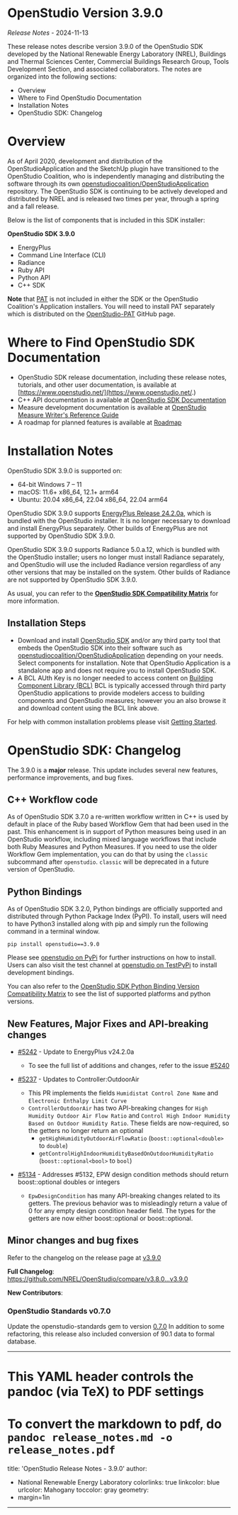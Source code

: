 # OpenStudio Version 3.9.0

_Release Notes_ - 2024-11-13

These release notes describe version 3.9.0 of the OpenStudio SDK developed by the National Renewable Energy Laboratory (NREL), Buildings and Thermal Sciences Center, Commercial Buildings Research Group, Tools Development Section, and associated collaborators. The notes are organized into the following sections:

-  Overview
-  Where to Find OpenStudio Documentation
-  Installation Notes
-  OpenStudio SDK: Changelog

# Overview

As of April 2020, development and distribution of the OpenStudioApplication and the SketchUp plugin have transitioned to the OpenStudio Coalition, who is independently managing and distributing the software through its own [openstudiocoalition/OpenStudioApplication](https://github.com/openstudiocoalition/OpenStudioApplication) repository. The OpenStudio SDK is continuing to be actively developed and distributed by NREL and is released two times per year, through a spring and a fall release.

Below is the list of components that is included in this SDK installer:

__**OpenStudio SDK 3.9.0**__
- EnergyPlus
- Command Line Interface (CLI)
- Radiance
- Ruby API
- Python API
- C++ SDK

**Note** that [PAT](https://github.com/NREL/OpenStudio-PAT) is not included in either the SDK or the OpenStudio Coalition's Application installers. You will need to install PAT separately which is distributed on the [OpenStudio-PAT](https://github.com/NREL/OpenStudio-PAT) GitHub page.

# Where to Find OpenStudio SDK Documentation

- OpenStudio SDK release documentation, including these release notes, tutorials, and other user documentation, is available at [https://www.openstudio.net/](https://www.openstudio.net/.)
- C++ API documentation is available at [OpenStudio SDK Documentation](https://openstudio-sdk-documentation.s3.amazonaws.com/index.html)
- Measure development documentation is available at [OpenStudio Measure Writer's Reference Guide](http://nrel.github.io/OpenStudio-user-documentation/reference/measure_writing_guide/ )
- A roadmap for planned features is available at [Roadmap](http://nrel.github.io/OpenStudio-user-documentation/getting_started/roadmap/)

# Installation Notes

OpenStudio SDK 3.9.0 is supported on:

* 64-bit Windows 7 – 11
* macOS: 11.6+ x86_64, 12.1+ arm64
* Ubuntu: 20.04 x86_64, 22.04 x86_64, 22.04 arm64

OpenStudio SDK 3.9.0 supports [EnergyPlus Release 24.2.0a](https://github.com/NREL/EnergyPlus/releases/tag/24.2.0a), which is bundled with the OpenStudio installer. It is no longer necessary to download and install EnergyPlus separately. Other builds of EnergyPlus are not supported by OpenStudio SDK 3.9.0.

OpenStudio SDK 3.9.0 supports Radiance 5.0.a.12, which is bundled with the OpenStudio installer; users no longer must install Radiance separately, and OpenStudio will use the included Radiance version regardless of any other versions that may be installed on the system. Other builds of Radiance are not supported by OpenStudio SDK 3.9.0.

As usual, you can refer to the **[OpenStudio SDK Compatibility Matrix](https://github.com/NREL/OpenStudio/wiki/OpenStudio-SDK-Version-Compatibility-Matrix)** for more information.


## Installation Steps

- Download and install [OpenStudio SDK](https://github.com/NREL/openstudio) and/or any third party tool that embeds the OpenStudio SDK into their software such as [openstudiocoalition/OpenStudioApplication](https://github.com/openstudiocoalition/OpenStudioApplication) depending on your needs. Select components for installation. Note that OpenStudio Application is a standalone app and does not require you to install OpenStudio SDK.
- A BCL AUth Key is no longer needed to access content on [Building Component Library (BCL)](https://bcl.nrel.gov) BCL is typically accessed through third party OpenStudio applications to provide modelers access to building components and OpenStudio measures; however you an also browse it and download content using the BCL link above.

For help with common installation problems please visit [Getting Started](http://nrel.github.io/OpenStudio-user-documentation/getting_started/getting_started/).

# OpenStudio SDK: Changelog

The 3.9.0 is a **major** release. This update includes several new features, performance improvements, and bug fixes.

## C++ Workflow code

As of OpenStudio SDK 3.7.0 a re-written workflow written in C++ is used by default in place of the Ruby based Workflow Gem that had been used in the past. This enhancement is in support of Python measures being used in an OpenStudio workflow, including mixed language workflows that include both Ruby Measures and Python Measures. If you need to use the older Workflow Gem implementation, you can do that by using the `classic` subcommand after `openstudio`. `classic` will be deprecated in a future version of OpenStudio.

## Python Bindings

As of OpenStudio SDK 3.2.0, Python bindings are officially supported and distributed through Python Package Index (PyPI). To install, users will need to have Python3 installed along with pip and simply run the following command in a terminal window.

`pip install openstudio==3.9.0`

Please see [openstudio on PyPi](https://pypi.org/project/openstudio/) for further instructions on how to install. Users can also visit the test channel at [openstudio on TestPyPi](https://test.pypi.org/project/openstudio/) to install development bindings.

You can also refer to the [OpenStudio SDK Python Binding Version Compatibility Matrix](https://github.com/NREL/OpenStudio/wiki/OpenStudio-SDK-Python-Binding-Version-Compatibility-Matrix) to see the list of supported platforms and python versions.

## New Features, Major Fixes and API-breaking changes

* [#5242](https://github.com/NREL/OpenStudio/pull/5242) - Update to EnergyPlus v24.2.0a
    * To see the full list of additions and changes, refer to the issue [#5240](https://github.com/NREL/OpenStudio/issues/5240)

* [#5237](https://github.com/NREL/OpenStudio/pull/5237) - Updates to Controller:OutdoorAir
    * This PR implements the fields `Humidistat Control Zone Name` and `Electronic Enthalpy Limit Curve`
    * `ControllerOutdoorAir` has two API-breaking changes for `High Humidity Outdoor Air Flow Ratio` and `Control High Indoor Humidity Based on Outdoor Humidity Ratio`. These fields are now-required, so the getters no longer return an optional
        * `getHighHumidityOutdoorAirFlowRatio` (`boost::optional<double>` to `double`)
        * `getControlHighIndoorHumidityBasedOnOutdoorHumidityRatio` (`boost::optional<bool>` to `bool`)

* [#5134](https://github.com/NREL/OpenStudio/pull/5134) - Addresses #5132, EPW design condition methods should return boost::optional doubles or integers
    * `EpwDesignCondition` has many API-breaking changes related to its getters. The previous behavior was to misleadingly return a value of 0 for any empty design condition header field. The types for the getters are now either boost::optional<double> or boost::optional<int>.

## Minor changes and bug fixes

Refer to the changelog on the release page at [v3.9.0](https://github.com/NREL/OpenStudio/releases/v3.9.0)

**Full Changelog**: https://github.com/NREL/OpenStudio/compare/v3.8.0...v3.9.0

**New Contributors**:

### OpenStudio Standards v0.7.0

Update the openstudio-standards gem to version [0.7.0](https://github.com/NREL/openstudio-standards/releases/tag/v0.7.0)
In addition to some refactoring, this release also included conversion of 90.1 data to formal database.

---
# This YAML header controls the pandoc (via TeX) to PDF settings
# To convert the markdown to pdf, do `pandoc release_notes.md -o release_notes.pdf`
title:  'OpenStudio Release Notes - 3.9.0'
author:
- National Renewable Energy Laboratory
colorlinks: true
linkcolor: blue
urlcolor: Mahogany
toccolor: gray
geometry:
- margin=1in
---
